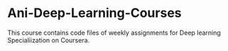 # Ani-Deep-Learning-Courses
This course contains code files of weekly assignments for Deep learning Specialiization on Coursera.  

